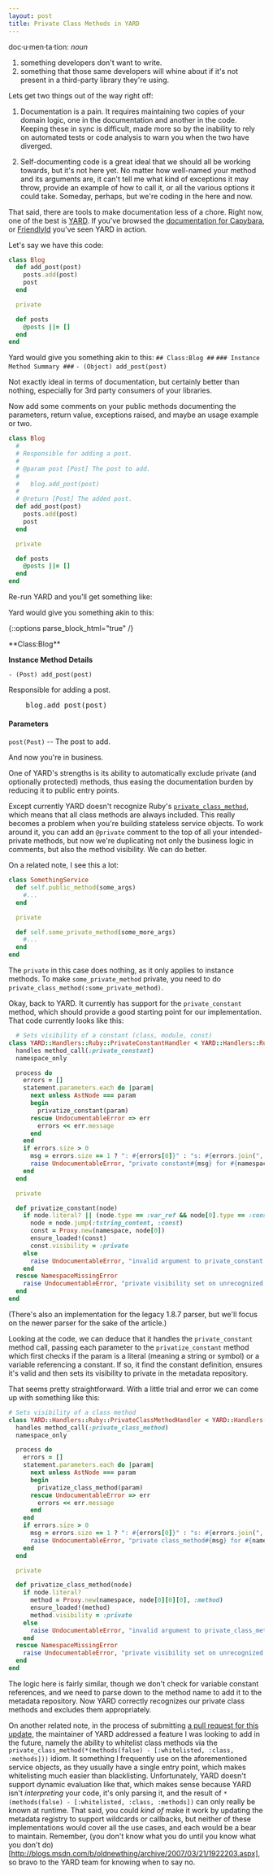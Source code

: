 ```yaml
---
layout: post
title: Private Class Methods in YARD
---
```


doc·u·men·ta·tion:
_noun_

1. something developers don't want to write.
2. something that those same developers will whine about if it's not present in a third-party library they're using.

Lets get two things out of the way right off:

1. Documentation is a pain. It requires maintaining two copies of your domain logic, one in the documentation and another in the code. Keeping these in sync is difficult, made more so by the inability to rely on automated tests or code analysis to warn you when the two have diverged.

2. Self-documenting code is a great ideal that we should all be working towards, but it's not here yet. No matter how well-named your method and its arguments are, it can't tell me what kind of exceptions it may throw, provide an example of how to call it, or all the various options it could take. Someday, perhaps, but we're coding in the here and now.

That said, there are tools to make documentation less of a chore. Right now, one of the best is [YARD](http://yardoc.org/). If you've browsed the [documentation for Capybara](http://rubydoc.info/github/jnicklas/capybara/master/frames/file/README.md), or [FriendlyId](http://norman.github.io/friendly_id/file.Guide.html) you've seen YARD in action.

Let's say we have this code:

```ruby
class Blog
  def add_post(post)
    posts.add(post)
    post
  end

  private

  def posts
    @posts ||= []
  end
end
```

Yard would give you something akin to this:
`## Class:Blog ##`
`### Instance Method Summary ###`
`- (Object) add_post(post)`

Not exactly ideal in terms of documentation, but certainly better than nothing, especially for 3rd party consumers of your libraries.

Now add some comments on your public methods documenting the parameters, return value, exceptions raised, and maybe an usage example or two.

```ruby
class Blog
  #
  # Responsible for adding a post.
  #
  # @param post [Post] The post to add.
  #
  #   blog.add_post(post)
  #
  # @return [Post] The added post.
  def add_post(post)
    posts.add(post)
    post
  end

  private

  def posts
    @posts ||= []
  end
end
```

Re-run YARD and you'll get something like:

Yard would give you something akin to this:

{::options parse_block_html="true" /}
<div class="message" markdown="block">
**Class:Blog**

**Instance Method Details**

`- (Post) add_post(post)`

Responsible for adding a post.

<pre>
    blog.add_post(post)
</pre>

#### Parameters ####
`post(Post)` -- The post to add.
</div>

And now you're in business.

One of YARD's strengths is its ability to automatically exclude private (and optionally protected) methods, thus easing the documentation burden by reducing it to public entry points.

Except currently YARD doesn't recognize Ruby's [`private_class_method`](http://ruby-doc.org/core-2.1.0/Module.html#method-i-private_class_method), which means that all class methods are always included. This really becomes a problem when you're building stateless service objects. To work around it, you can add an `@private` comment to the top of all your intended-private methods, but now we're duplicating not only the business logic in comments, but also the method visibility. We can do better.

On a related note, I see this a lot:

```ruby
class SomethingService
  def self.public_method(some_args)
    #...
  end

  private

  def self.some_private_method(some_more_args)
    #...
  end
end
```

The `private` in this case does nothing, as it only applies to instance methods. To make `some_private_method` private, you need to do `private_class_method(:some_private_method)`.

Okay, back to YARD. It currently has support for the `private_constant` method, which should provide a good starting point for our implementation. That code currently looks like this:

```ruby
  # Sets visibility of a constant (class, module, const)
class YARD::Handlers::Ruby::PrivateConstantHandler < YARD::Handlers::Ruby::Base
  handles method_call(:private_constant)
  namespace_only

  process do
    errors = []
    statement.parameters.each do |param|
      next unless AstNode === param
      begin
        privatize_constant(param)
      rescue UndocumentableError => err
        errors << err.message
      end
    end
    if errors.size > 0
      msg = errors.size == 1 ? ": #{errors[0]}" : "s: #{errors.join(", ")}"
      raise UndocumentableError, "private constant#{msg} for #{namespace.path}"
    end
  end

  private

  def privatize_constant(node)
    if node.literal? || (node.type == :var_ref && node[0].type == :const)
      node = node.jump(:tstring_content, :const)
      const = Proxy.new(namespace, node[0])
      ensure_loaded!(const)
      const.visibility = :private
    else
      raise UndocumentableError, "invalid argument to private_constant: #{node.source}"
    end
  rescue NamespaceMissingError
    raise UndocumentableError, "private visibility set on unrecognized constant: #{node[0]}"
  end
end
```

(There's also an implementation for the legacy 1.8.7 parser, but we'll focus on the newer parser for the sake of the article.)

Looking at the code, we can deduce that it handles the `private_constant` method call, passing each parameter to the `privatize_constant` method which first checks if the param is a literal (meaning a string or symbol) or a variable referencing a constant. If so, it find the constant definition, ensures it's valid and then sets its visibility to private in the metadata repository.

That seems pretty straightforward. With a little trial and error we can come up with something like this:

```ruby
# Sets visibility of a class method
class YARD::Handlers::Ruby::PrivateClassMethodHandler < YARD::Handlers::Ruby::Base
  handles method_call(:private_class_method)
  namespace_only

  process do
    errors = []
    statement.parameters.each do |param|
      next unless AstNode === param
      begin
        privatize_class_method(param)
      rescue UndocumentableError => err
        errors << err.message
      end
    end
    if errors.size > 0
      msg = errors.size == 1 ? ": #{errors[0]}" : "s: #{errors.join(", ")}"
      raise UndocumentableError, "private class_method#{msg} for #{namespace.path}"
    end
  end

  private

  def privatize_class_method(node)
    if node.literal?
      method = Proxy.new(namespace, node[0][0][0], :method)
      ensure_loaded!(method)
      method.visibility = :private
    else
      raise UndocumentableError, "invalid argument to private_class_method: #{node.source}"
    end
  rescue NamespaceMissingError
    raise UndocumentableError, "private visibility set on unrecognized method: #{node[0]}"
  end
end
```

The logic here is fairly similar, though we don't check for variable constant references, and we need to parse down to the method name to add it to the metadata repository. Now YARD correctly recognizes our private class methods and excludes them appropriately.

On another related note, in the process of submitting [a pull request for this update](https://github.com/lsegal/yard/pull/747), the maintainer of YARD addressed a feature I was looking to add in the future, namely the ability to whitelist class methods via the `private_class_method(*(methods(false) - [:whitelisted, :class, :methods]))` idiom. It something I frequently use on the aforementioned service objects, as they usually have a single entry point, which makes whitelisting much easier than blacklisting. Unfortunately, YARD doesn't support dynamic evaluation like that, which makes sense because YARD isn't _interpreting_ your code, it's only parsing it, and the result of `*(methods(false) - [:whitelisted, :class, :methods])` can only really be known at runtime. That said, you could _kind of_ make it work by updating the metadata registry to support wildcards or callbacks, but neither of these implementations would cover all the use cases, and each would be a bear to maintain. Remember, (you don't know what you do until you know what you don't do)[http://blogs.msdn.com/b/oldnewthing/archive/2007/03/21/1922203.aspx], so bravo to the YARD team for knowing when to say no.